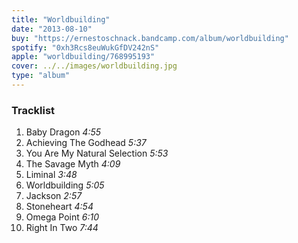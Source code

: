 ```yaml
---
title: "Worldbuilding"
date: "2013-08-10"
buy: "https://ernestoschnack.bandcamp.com/album/worldbuilding"
spotify: "0xh3Rcs8euWukGfDV242nS"
apple: "worldbuilding/768995193"
cover: ../../images/worldbuilding.jpg
type: "album"
---
```


### Tracklist

1. Baby Dragon _4:55_
2. Achieving The Godhead _5:37_
3. You Are My Natural Selection _5:53_
4. The Savage Myth _4:09_
5. Liminal _3:48_
6. Worldbuilding _5:05_
7. Jackson _2:57_
8. Stoneheart _4:54_
9. Omega Point _6:10_
10. Right In Two _7:44_
